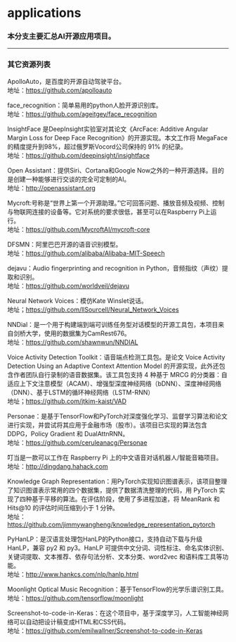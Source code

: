 # applications

### 本分支主要汇总AI开源应用项目。
---

### 其它资源列表

ApolloAuto，是百度的开源自动驾驶平台。</br>
地址：https://github.com/apolloauto

face_recognition：简单易用的python人脸开源识别库。</br>
地址：https://github.com/ageitgey/face_recognition

InsightFace 是DeepInsight实验室对其论文《ArcFace: Additive Angular Margin Loss for Deep Face Recognition》的开源实现。本文工作将 MegaFace的精度提升到98%，超过俄罗斯Vocord公司保持的 91% 的纪录。</br>
地址：https://github.com/deepinsight/insightface

Open Assistant：提供Siri、Cortana和Google Now之外的一种开源选择。目的是创建一种能够进行交谈的完全可定制的AI。</br>
地址：http://openassistant.org

Mycroft:号称是“世界上第一个开源助理。”它可回答问题、播放音频及视频、控制与物联网连接的设备等。它对系统的要求很低，甚至可以在Raspberry Pi上运行。</br>
地址：https://github.com/MycroftAI/mycroft-core

DFSMN：阿里巴巴开源的语音识别模型。</br>
地址：https://github.com/alibaba/Alibaba-MIT-Speech


dejavu：Audio fingerprinting and recognition in Python，音频指纹（声纹）提取和识别。</br>
地址：https://github.com/worldveil/dejavu

Neural Network Voices：模仿Kate Winslet说话。</br>
地址；https://github.com/llSourcell/Neural_Network_Voices

NNDial：是一个用于构建端到端可训练任务型对话模型的开源工具包，本项目来自剑桥大学，使用的数据集为CamRest676。</br>
地址：https://github.com/shawnwun/NNDIAL

Voice Activity Detection Toolkit：语音端点检测工具包。是论文 Voice Activity Detection Using an Adaptive Context Attention Model 的开源实现，此外还包含作者团队自行录制的语音数据集。该工具包支持 4 种基于 MRCG 的分类器：自适应上下文注意模型（ACAM）、增强型深度神经网络（bDNN）、深度神经网络（DNN）、基于LSTM的循环神经网络（LSTM-RNN）</br>
地址；https://github.com/jtkim-kaist/VAD

Personae：是基于TensorFlow和PyTorch对深度强化学习、监督学习算法和论文进行实现，并尝试将其应用于金融市场（股市）。该项目已实现的算法包含 DDPG，Policy Gradient 和 DualAttnRNN。</br>
地址：https://github.com/ceruleanacg/Personae

叮当是一款可以工作在 Raspberry Pi 上的中文语音对话机器人/智能音箱项目。 </br>
地址：http://dingdang.hahack.com

Knowledge Graph Representation：用PyTorch实现知识图谱表示，该项目整理了知识图谱表示常用的四个数据集，提供了数据清洗整理的代码，用 PyTorch 实现了四种基于平移的算法。在评估阶段，使用了多进程加速，将 MeanRank 和 Hits@10 的评估时间压缩到小于 1 分钟。</br>
地址：https://github.com/jimmywangheng/knowledge_representation_pytorch

PyHanLP：是汉语言处理包HanLP的Python接口，支持自动下载与升级 HanLP，兼容 py2 和 py3。HanLP 可提供中文分词、词性标注、命名实体识别、关键词提取、文本推荐、依存句法分析、文本分类、word2vec 和语料库工具等功能。</br>
地址：http://www.hankcs.com/nlp/hanlp.html


Moonlight Optical Music Recognition：基于TensorFlow的光学乐谱识别工具。</br>
地址：https://github.com/tensorflow/moonlight

Screenshot-to-code-in-Keras：在这个项目中，基于深度学习，人工智能神经网络可以自动把设计稿变成HTML和CSS代码。</br>
地址：https://github.com/emilwallner/Screenshot-to-code-in-Keras

